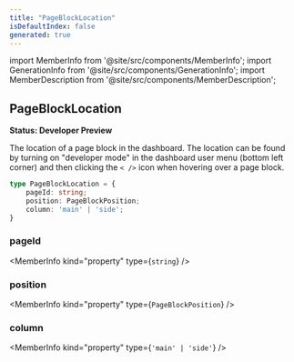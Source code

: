 ```yaml
---
title: "PageBlockLocation"
isDefaultIndex: false
generated: true
---
```

<!-- This file was generated from the Vendure source. Do not modify. Instead, re-run the "docs:build" script -->
import MemberInfo from '@site/src/components/MemberInfo';
import GenerationInfo from '@site/src/components/GenerationInfo';
import MemberDescription from '@site/src/components/MemberDescription';


## PageBlockLocation

<GenerationInfo sourceFile="packages/dashboard/src/lib/framework/extension-api/extension-api-types.ts" sourceLine="67" packageName="@vendure/dashboard" since="3.3.0" />

**Status: Developer Preview**

The location of a page block in the dashboard. The location can be found by turning on
"developer mode" in the dashboard user menu (bottom left corner) and then
clicking the `< />` icon when hovering over a page block.

```ts title="Signature"
type PageBlockLocation = {
    pageId: string;
    position: PageBlockPosition;
    column: 'main' | 'side';
}
```

<div className="members-wrapper">

### pageId

<MemberInfo kind="property" type={`string`}   />


### position

<MemberInfo kind="property" type={`PageBlockPosition`}   />


### column

<MemberInfo kind="property" type={`'main' | 'side'`}   />




</div>
